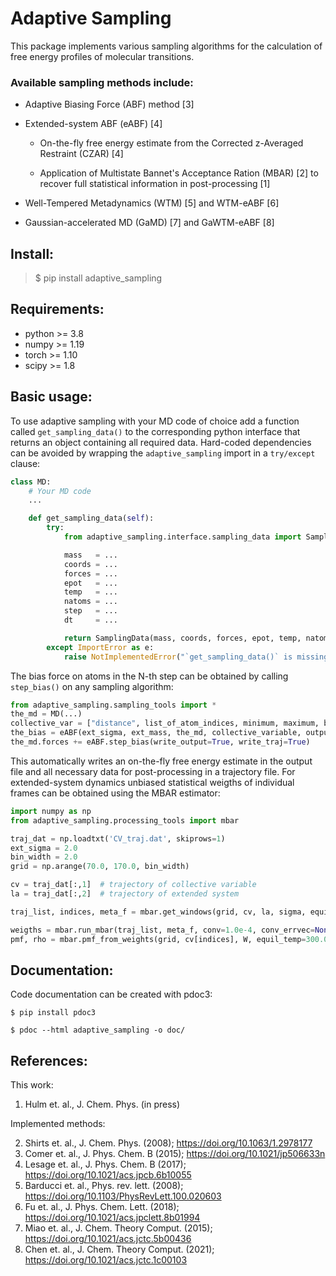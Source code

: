 # Adaptive Sampling

This package implements various sampling algorithms for the calculation of free energy profiles of molecular transitions. 

### Available sampling methods include:
*	Adaptive Biasing Force (ABF) method [3] 
	
* 	Extended-system ABF (eABF) [4]

	* On-the-fly free energy estimate from the Corrected z-Averaged Restraint (CZAR) [4]
	
	* Application of Multistate Bannet's Acceptance Ration (MBAR) [2] to recover full statistical information in post-processing [1]
	
* 	Well-Tempered Metadynamics (WTM) [5] and WTM-eABF [6]

* 	Gaussian-accelerated MD (GaMD) [7] and GaWTM-eABF [8]

## Install:
> $ pip install adaptive_sampling 

## Requirements:
* python >= 3.8
* numpy >= 1.19
* torch >= 1.10
* scipy >= 1.8

## Basic usage:
To use adaptive sampling with your MD code of choice add a function called `get_sampling_data()` to the corresponding python interface that returns an object containing all required data. Hard-coded dependencies can be avoided by wrapping the `adaptive_sampling` import in a `try/except` clause:

```python
class MD:
    # Your MD code
    ...

    def get_sampling_data(self):
        try:
            from adaptive_sampling.interface.sampling_data import SamplingData

            mass   = ...
            coords = ...
            forces = ...
            epot   = ...
            temp   = ...
            natoms = ...
            step   = ...
            dt     = ...

            return SamplingData(mass, coords, forces, epot, temp, natoms, step, dt)
        except ImportError as e:
            raise NotImplementedError("`get_sampling_data()` is missing `adaptive_sampling` package") from e
```
The bias force on atoms in the N-th step can be obtained by calling `step_bias()` on any sampling algorithm:
```python
from adaptive_sampling.sampling_tools import *
the_md = MD(...)
collective_var = ["distance", list_of_atom_indices, minimum, maximum, bin_width]
the_bias = eABF(ext_sigma, ext_mass, the_md, collective_variable, output_freq=10, f_conf=100, equil_temp=300.0)
the_md.forces += eABF.step_bias(write_output=True, write_traj=True)
```
This automatically writes an on-the-fly free energy estimate in the output file and all necessary data for post-processing in a trajectory file.
For extended-system dynamics unbiased statistical weigths of individual frames can be obtained using the MBAR estimator:
```python
import numpy as np
from adaptive_sampling.processing_tools import mbar

traj_dat = np.loadtxt('CV_traj.dat', skiprows=1)
ext_sigma = 2.0
bin_width = 2.0
grid = np.arange(70.0, 170.0, bin_width)

cv = traj_dat[:,1]  # trajectory of collective variable
la = traj_dat[:,2]  # trajectory of extended system

traj_list, indices, meta_f = mbar.get_windows(grid, cv, la, sigma, equil_temp=300.0)

weigths = mbar.run_mbar(traj_list, meta_f, conv=1.0e-4, conv_errvec=None, outfreq=100, equil_temp=300.0)
pmf, rho = mbar.pmf_from_weights(grid, cv[indices], W, equil_temp=300.0)
```

## Documentation:
Code documentation can be created with pdoc3:
```shell
$ pip install pdoc3

$ pdoc --html adaptive_sampling -o doc/
```
## References:
This work:
1. 	Hulm et. al., J. Chem. Phys. (in press)

Implemented methods:

2.  Shirts et. al., J. Chem. Phys. (2008); <https://doi.org/10.1063/1.2978177>
3.	Comer et. al., J. Phys. Chem. B (2015); <https://doi.org/10.1021/jp506633n> 
4.  Lesage et. al., J. Phys. Chem. B (2017); <https://doi.org/10.1021/acs.jpcb.6b10055>
5.  Barducci et. al., Phys. rev. lett. (2008); <https://doi.org/10.1103/PhysRevLett.100.020603>
6.  Fu et. al., J. Phys. Chem. Lett. (2018); <https://doi.org/10.1021/acs.jpclett.8b01994>
7.  Miao et. al., J. Chem. Theory Comput. (2015); <https://doi.org/10.1021/acs.jctc.5b00436>
8.  Chen et. al., J. Chem. Theory Comput. (2021); <https://doi.org/10.1021/acs.jctc.1c00103>
